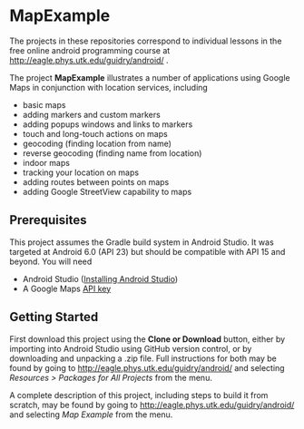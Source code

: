# MapExample
The projects in these repositories correspond to individual lessons in the free online android programming course at http://eagle.phys.utk.edu/guidry/android/ .

The project <b>MapExample</b> illustrates a number of applications using Google Maps in conjunction with location services, including

 - basic maps 
 - adding markers and custom markers
 - adding popups windows and links to markers
 - touch and long-touch actions on maps
 - geocoding (finding location from name)
 - reverse geocoding (finding name from location)
 - indoor maps
 - tracking your location on maps
 - adding routes between points on maps
 - adding Google StreetView capability to maps

## Prerequisites
This project assumes the Gradle build system in Android Studio. It was targeted at Android 6.0 (API 23) but should be compatible with API 15 and beyond.  You will need

 - Android Studio (<a href="https://developer.android.com/studio/install.html" target="_new">Installing Android Studio</a>)
 - A Google Maps <a href="https://developers.google.com/maps/documentation/android-api/start#step_4_get_a_google_maps_api_key" target="_new">API key</a>

## Getting Started
First download this project using the <b>Clone or Download</b> button, either by importing into Android Studio using GitHub version control, or by downloading and unpacking a .zip file.  Full instructions for both may be found by going to 
http://eagle.phys.utk.edu/guidry/android/ and selecting <i>Resources > Packages for All Projects</i> from the menu.

A complete description of this project, including steps to build it from scratch, may be found by going to http://eagle.phys.utk.edu/guidry/android/ and selecting <em>Map Example</em> from the menu.

